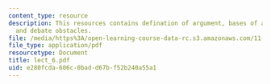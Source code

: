 ```yaml
---
content_type: resource
description: This resources contains defination of argument, bases of an argument
  and debate obstacles.
file: /media/https%3A/open-learning-course-data-rc.s3.amazonaws.com/11-225-argumentation-and-communication-fall-2006/e280fcda606c0badd67bf52b240a55a1_lect_6.pdf
file_type: application/pdf
resourcetype: Document
title: lect_6.pdf
uid: e280fcda-606c-0bad-d67b-f52b240a55a1
---
```


